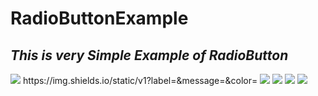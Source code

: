 # RadioButtonExample
## _This is very Simple Example of RadioButton_

<img src = "https://img.shields.io/badge/Java-<MESSAGE>-#007396"/>
https://img.shields.io/static/v1?label=<LABEL>&message=<MESSAGE>&color=<COLOR>

<img src = "https://img.shields.io/badge/facebook-yea-brightgreen"/>
<img src = "https://img.shields.io/badge/mozilla-observatory/:format/:host?publish"/>
  
<img src = "https://simpleicons.org/?q=java-Hi-#007396"/>

  
<img src ="https://img.shields.io/badge/Java-yellow.svg?&style=for-the-badge&logo=java&logoColor=white"/>
